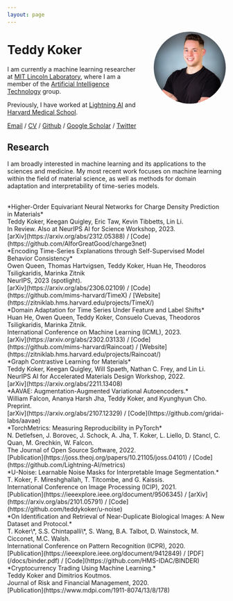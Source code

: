 ```yaml
---
layout: page
---
```


<img alt="Teddy Koker" src="/images/profile.jpg"
    style="float: right; max-width: 33%; margin: 0 0 1em 2em; border-radius: 50%">

# Teddy Koker


I am currently a machine learning researcher at [MIT Lincoln Laboratory](https://www.ll.mit.edu/), where I am a member of the [Artificial Intelligence Technology](https://www.ll.mit.edu/r-d/technology-office/artificial-intelligence-technology) group.

Previously, I have worked at [Lightning AI](https://lightning.ai/) and [Harvard Medical School](https://hms.harvard.edu/).

[Email](mailto:teddy.koker@gmail.com) / [CV](/koker_cv.pdf) / [Github](https://github.com/teddykoker) / [Google Scholar](https://scholar.google.com/citations?user=br990A8AAAAJ) / [Twitter](https://twitter.com/teddykoker)


## Research

I am broadly interested in machine learning and its applications to the sciences and medicine. My most recent work focuses on machine learning within the field of material science, as well as methods for domain adaptation and interpretability of time-series models.

<br>
*Higher-Order Equivariant Neural Networks
for Charge Density Prediction in Materials*<br>
Teddy Koker, Keegan Quigley, Eric Taw, Kevin Tibbetts, Lin Li.<br>
In Review. Also at NeurIPS AI for Science Workshop, 2023.<br>
[arXiv](https://arxiv.org/abs/2312.05388) / [Code](https://github.com/AIforGreatGood/charge3net)

<br>
*Encoding Time-Series Explanations through Self-Supervised Model Behavior Consistency*<br>
Owen Queen, Thomas Hartvigsen, Teddy Koker, Huan He, Theodoros Tsiligkaridis, Marinka Zitnik<br>
NeurIPS, 2023 (spotlight).<br>
[arXiv](https://arxiv.org/abs/2306.02109) / [Code](https://github.com/mims-harvard/TimeX) / [Website](https://zitniklab.hms.harvard.edu/projects/TimeX/)

<br>
*Domain Adaptation for Time Series Under Feature and Label Shifts*<br>
Huan He, Owen Queen, Teddy Koker, Consuelo Cuevas, Theodoros Tsiligkaridis, Marinka Zitnik.<br>
International Conference on Machine Learning (ICML), 2023.<br>
[arXiv](https://arxiv.org/abs/2302.03133) / [Code](https://github.com/mims-harvard/Raincoat) / [Website](https://zitniklab.hms.harvard.edu/projects/Raincoat/)

<br>
*Graph Contrastive Learning for Materials*<br>
Teddy Koker, Keegan Quigley, Will Spaeth, Nathan C. Frey, and Lin Li.<br>
NeurIPS AI for Accelerated Materials Design Workshop, 2022.<br>
[arXiv](https://arxiv.org/abs/2211.13408)

<br>
*AAVAE: Augmentation-Augmented Variational Autoencoders.*<br>
William Falcon, Ananya Harsh Jha, Teddy Koker, and Kyunghyun Cho.<br>
Preprint.<br>
[arXiv](https://arxiv.org/abs/2107.12329) / [Code](https://github.com/gridai-labs/aavae)

<br>
*TorchMetrics: Measuring Reproducibility in PyTorch*<br>
N. Detlefsen, J. Borovec, J. Schock, A. Jha, T. Koker, L. Liello, D. Stancl, C. Quan, M. Grechkin, W. Falcon. <br>
The Journal of Open Source Software, 2022.<br>
[Publication](https://joss.theoj.org/papers/10.21105/joss.04101) / [Code](https://github.com/Lightning-AI/metrics)


<br>
*U-Noise: Learnable Noise Masks for Interpretable Image Segmentation.*<br>
T. Koker, F. Mireshghallah, T. Titcombe, and G. Kaissis.<br>
International Conference on Image Processing (ICIP), 2021.<br>
[Publication](https://ieeexplore.ieee.org/document/9506345) / [arXiv](https://arxiv.org/abs/2101.05791) / [Code](https://github.com/teddykoker/u-noise)

<br>
*On Identification and Retrieval of Near-Duplicate Biological Images: A New Dataset and Protocol.*<br>
T. Koker\*, S.S. Chintapalli\*, S. Wang, B.A. Talbot, D. Wainstock, M. Cicconet, M.C. Walsh.<br>
International Conference on Pattern Recognition (ICPR), 2020.<br>
[Publication](https://ieeexplore.ieee.org/document/9412849) / [PDF](/docs/binder.pdf) / [Code](https://github.com/HMS-IDAC/BINDER)


<br>
*Cryptocurrency Trading Using Machine Learning.*<br>
Teddy Koker and Dimitrios Koutmos.<br>
Journal of Risk and Financial Management, 2020.<br>
[Publication](https://www.mdpi.com/1911-8074/13/8/178)
